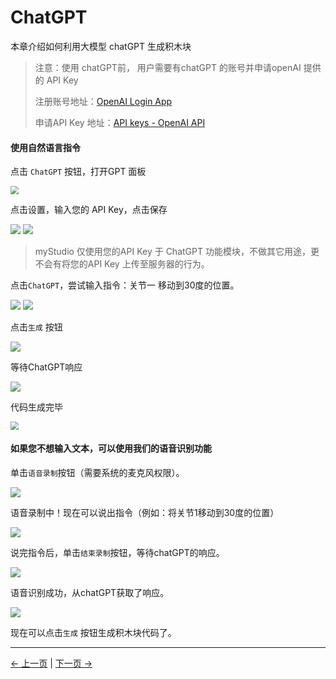 # ChatGPT

本章介绍如何利用大模型 chatGPT 生成积木块

>注意：使用 chatGPT前， 用户需要有chatGPT 的账号并申请openAI 提供的 API Key
>
>注册账号地址：[OpenAI Login App](https://chat.openai.com/auth/login)
>
>申请API Key 地址：[API keys - OpenAI API](https://platform.openai.com/api-keys)
>



#### 使用自然语言指令

点击 `ChatGPT` 按钮，打开GPT 面板

<img src="..\resources\1-blockly\images\chatGPT\open.png" style="zoom:80%;" />



点击设置，输入您的 API Key，点击保存

<img src="..\resources\1-blockly\images\chatGPT\2.png" />

<img src="..\resources\1-blockly\images\chatGPT\3.png" />


  > myStudio 仅使用您的API Key 于 ChatGPT 功能模块，不做其它用途，更不会有将您的API Key 上传至服务器的行为。



点击`ChatGPT`，尝试输入指令：关节一 移动到30度的位置。

<img src="..\resources\1-blockly\images\chatGPT\4.png" />

<img src="..\resources\1-blockly\images\chatGPT\5.png" />



点击`生成` 按钮

<img src="..\resources\1-blockly\images\chatGPT\generate_btn.png" />

等待ChatGPT响应

<img src="..\resources\1-blockly\images\chatGPT\waiting_generate.png" />





代码生成完毕

<img src='..\resources\1-blockly\images\chatGPT\generate_success.png' style="zoom:80%;" />





#### 如果您不想输入文本，可以使用我们的语音识别功能



单击`语音录制`按钮（需要系统的麦克风权限）。

<img src="..\resources\1-blockly\images\chatGPT\record_btn.png" />

语音录制中！现在可以说出指令（例如：将关节1移动到30度的位置）

<img src="..\resources\1-blockly\images\chatGPT\recording.png" />



说完指令后，单击`结束录制`按钮，等待chatGPT的响应。

<img src="..\resources\1-blockly\images\chatGPT\waiting_record_response.png" />

  语音识别成功，从chatGPT获取了响应。

<img src="..\resources\1-blockly\images\chatGPT\record_response.png" />



现在可以点击`生成` 按钮生成积木块代码了。








---

[← 上一页](./6-useCoords.md) | [下一页 →](./8-singleStep.md)









